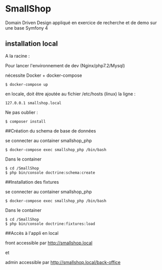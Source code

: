 # SmallShop

Domain Driven Design appliqué en exercice de recherche et de demo sur une base Symfony 4

## installation local

A la racine :

Pour lancer l'environnement de dev (Nginx/php7.2/Mysql)

nécessite Docker + docker-compose

```
$ docker-compose up
```

en locale, doit être ajoutée au fichier /etc/hosts (linux) la ligne :

```
127.0.0.1 smallshop.local
```

Ne pas oublier :

```
$ composer install
```
##Création du schema de base de données

se connecter au container smallshop_php

```
$ docker-compose exec smallshop_php /bin/bash
```

Dans le container

```
$ cd /SmallShop
$ php bin/console doctrine:schema:create
```

##Installation des fixtures

se connecter au container smallshop_php

```
$ docker-compose exec smallshop_php /bin/bash
```

Dans le container

```
$ cd /SmallShop
$ php bin/console doctrine:fixtures:load
```

##Accès à l'appli en local

front accessible par http://smallshop.local

et

admin accessible par http://smallshop.local/back-office
